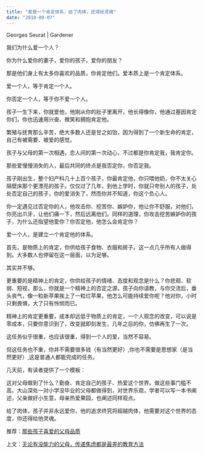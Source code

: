 ```yaml
---
title: "爱是一个肯定体系，给了肉体，还得给灵魂"
date: "2018-09-07"
---
```


Georges Seurat | Gardener

我们为什么爱一个人？

你为什么爱你的妻子，爱你的孩子，爱你的朋友？

那是他们身上有太多你喜欢的品质，你肯定他们。爱本质上是一个肯定体系。

爱一个人，等于肯定一个人。

你否定一个人，等于你不爱一个人。

孩子一生下来，你就爱他，他刚从你的肚子里离开，他长得像你，他通过基因肯定你们，你也迅速用兴奋、微笑和拥抱肯定他。

繁殖与抚育那么辛苦，绝大多数人还是甘之如饴，因为得到了一个新生命的肯定，自己有被需要、被爱的感觉。

孩子与父母的第一次相遇，恋人间的第一次动心，不过都是你肯定我，我肯定你。

那些爱慢慢消失的人，最后共同的终点是我否定你，你否定我。

孩子刚出生，整个妇产科几十上百个孩子，你最肯定他，你只喂他奶，你不太关心隔壁床那个更漂亮的孩子。仅仅过了几年，到他上学时，你就只夸别人的孩子，处处否定自己的孩子，你的爱消失了，然而你并不知道，你这个负心人。

你一定遇见过否定你的人，他攻击你、挖苦你、嫉妒你，他让你不舒服，对他们，你亮出爪牙，让他们痛一下，然后远离他们。同样的道理，你攻击挖苦嫉妒你的孩子，为什么还指望他爱你？你否定他，他怎么会肯定你？

爱一个人，是建立一个肯定他的体系。

首先，是物质上的肯定，你供给孩子食物、衣服和房子。这一点几乎所有人做得到。大多数人也停留在这一层面，以为足够。

其实并不够。

更重要的是精神上的肯定，你供给孩子的情绪、态度和观念是什么？你悲观、软弱、短视，那么，你就是一个精神上的否定之源，孩子向你请教，与你交流后，垂头丧气，像一粒新苹果挨上了一粒烂苹果，他怎么可能持续爱你呢？他对你，小时只剩畏惧，大了只有怜悯而已。

精神上的肯定更重要，成本却远低于物质上的肯定，一个人观念的改变，可以说是零成本，只要你意识到了，改变就即刻发生，几年之后的你，仿佛再生了一次。

这任务似乎很重，也应该很重，得到一个人的爱，当然不容易。

但这任务也不重，你并不需要很多钱（有当然更好）,你也不需要是思想家（是当然更好）,这是普通人都能完成的任务。

几天前，有读者提供了一个模板：

这对父母做到了什么？勤奋、肯定自己的孩子、热爱这个世界。做这些事门槛不高，大山深处一对小学没毕业的父母都做得到，对世界乐观，学者可以写一本书阐述，父亲做好小生意，母亲热爱果园，也阐述同样观点。

给了肉体，孩子并非永远爱你，他的追求终究将超越肉体，他需要对这个世界的态度，你还得给他灵魂。

推荐：[那些孩子喜爱的父母品质](http://mp.weixin.qq.com/s?__biz=MjM5NDU0Mjk2MQ==&mid=2651628044&idx=1&sn=7a14bcf1b10d12f76dcb914aa9d76f64&chksm=bd7e26128a09af0445569d49e12df4ddce1dcca83691faa3d00000dd9390fd0f726910a8eb26&scene=21#wechat_redirect)

上文：[无论有没能力的父母，传递焦虑都是最差的教育方法](http://mp.weixin.qq.com/s?__biz=MjM5NDU0Mjk2MQ==&mid=2651630502&idx=1&sn=fa35a8175e2e114d8567c8bcaeb5e426&chksm=bd7e2fb88a09a6aec97e321983298d52388e5d0f2d9a647ff858d642dac0658edb530222c1c9&scene=21#wechat_redirect)
